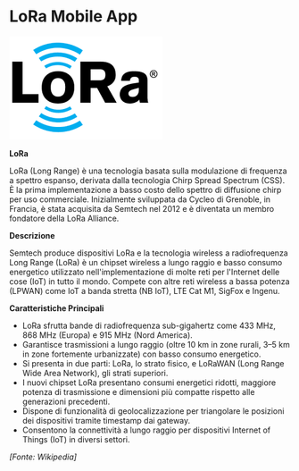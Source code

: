 # LoRa Mobile App

![Logo del progetto](logo.png)

**LoRa**

LoRa (Long Range) è una tecnologia basata sulla modulazione di frequenza a spettro espanso, derivata dalla tecnologia Chirp Spread Spectrum (CSS). È la prima implementazione a basso costo dello spettro di diffusione chirp per uso commerciale. Inizialmente sviluppata da Cycleo di Grenoble, in Francia, è stata acquisita da Semtech nel 2012 e è diventata un membro fondatore della LoRa Alliance.

**Descrizione**

Semtech produce dispositivi LoRa e la tecnologia wireless a radiofrequenza Long Range (LoRa) è un chipset wireless a lungo raggio e basso consumo energetico utilizzato nell'implementazione di molte reti per l'Internet delle cose (IoT) in tutto il mondo. Compete con altre reti wireless a bassa potenza (LPWAN) come IoT a banda stretta (NB IoT), LTE Cat M1, SigFox e Ingenu.

**Caratteristiche Principali**

- LoRa sfrutta bande di radiofrequenza sub-gigahertz come 433 MHz, 868 MHz (Europa) e 915 MHz (Nord America).
- Garantisce trasmissioni a lungo raggio (oltre 10 km in zone rurali, 3–5 km in zone fortemente urbanizzate) con basso consumo energetico.
- Si presenta in due parti: LoRa, lo strato fisico, e LoRaWAN (Long Range Wide Area Network), gli strati superiori.
- I nuovi chipset LoRa presentano consumi energetici ridotti, maggiore potenza di trasmissione e dimensioni più compatte rispetto alle generazioni precedenti.
- Dispone di funzionalità di geolocalizzazione per triangolare le posizioni dei dispositivi tramite timestamp dai gateway.
- Consentono la connettività a lungo raggio per dispositivi Internet of Things (IoT) in diversi settori.

*[Fonte: Wikipedia]*

